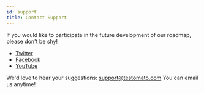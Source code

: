 ```yaml
---
id: support
title: Contact Support
---
```


If you would like to participate in the future development of our
roadmap, please don't be shy!

* [Twitter](https://twitter.com/testomatocom)
* [Facebook](https://www.facebook.com/testomato)
* [YouTube](https://www.youtube.com/user/testomatocom)

We'd love to hear your suggestions: <support@testomato.com> You can
email us anytime!
